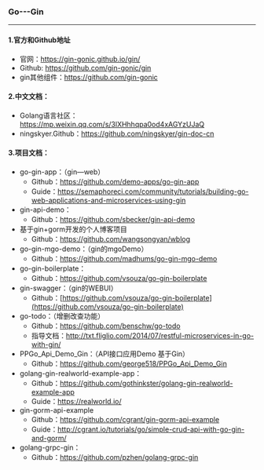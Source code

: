 ### Go---Gin

---

#### 1.官方和Github地址

- 官网：https://gin-gonic.github.io/gin/
- Github: https://github.com/gin-gonic/gin
- gin其他组件：https://github.com/gin-gonic

#### 2.中文文档：

- Golang语言社区：https://mp.weixin.qq.com/s/3lXHhhqpa0od4xAGYzUJaQ
- ningskyer.Github：https://github.com/ningskyer/gin-doc-cn

#### 3.项目文档：

- go-gin-app：（gin—web）
  - Github：https://github.com/demo-apps/go-gin-app
  - Guide：https://semaphoreci.com/community/tutorials/building-go-web-applications-and-microservices-using-gin
- gin-api-demo：
  - Github：https://github.com/sbecker/gin-api-demo
- 基于gin+gorm开发的个人博客项目
  - Github：https://github.com/wangsongyan/wblog
- go-gin-mgo-demo：（gin的mgoDemo）
  - Github：https://github.com/madhums/go-gin-mgo-demo
- go-gin-boilerplate：
  - Github：https://github.com/vsouza/go-gin-boilerplate
- gin-swagger：（gin的WEBUI）
  - Github：[https://github.com/vsouza/go-gin-boilerplate](https://github.com/vsouza/go-gin-boilerplate)
- go-todo：（增删改查功能）
  - Github：https://github.com/benschw/go-todo
  - 指导文档：http://txt.fliglio.com/2014/07/restful-microservices-in-go-with-gin/
- PPGo_Api_Demo_Gin：（API接口应用Demo 基于Gin）
  - Github：https://github.com/george518/PPGo_Api_Demo_Gin
- golang-gin-realworld-example-app：
  - Github：https://github.com/gothinkster/golang-gin-realworld-example-app
  - Guide：https://realworld.io/
- gin-gorm-api-example
  - Github：https://github.com/cgrant/gin-gorm-api-example
  - Guide：http://cgrant.io/tutorials/go/simple-crud-api-with-go-gin-and-gorm/
- golang-grpc-gin：
  - Github：https://github.com/pzhen/golang-grpc-gin













